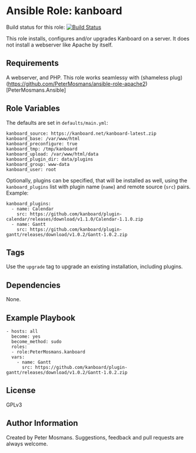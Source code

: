 Ansible Role: kanboard
=========

Build status for this role: [![Build Status](https://travis-ci.org/PeterMosmans/ansible-role-kanboard.svg)](https://travis-ci.org/PeterMosmans/ansible-role-kanboard)

This role installs, configures and/or upgrades Kanboard on a server. It does not
install a webserver like Apache by itself.

Requirements
------------

A webserver, and PHP. This role works seamlessy with (shameless plug) (https://github.com/PeterMosmans/ansible-role-apache2)[PeterMosmans.Ansible]

Role Variables
--------------

The defaults are set in `defaults/main.yml`:

```
kanboard_source: https://kanboard.net/kanboard-latest.zip
kanboard_base: /var/www/html
kanboard_preconfigure: true
kanboard_tmp: /tmp/kanboard
kanboard_upload: /var/www/html/data
kanboard_plugin_dir: data/plugins
kanboard_group: www-data
kanboard_user: root
```


Optionally, plugins can be specified, that will be installed as well, using the
`kanboard_plugins` list with plugin name (`name`) and remote source (`src`) pairs. Example:
```
kanboard_plugins:
  - name: Calendar
    src: https://github.com/kanboard/plugin-calendar/releases/download/v1.1.0/Calendar-1.1.0.zip
  - name: Gantt
    src: https://github.com/kanboard/plugin-gantt/releases/download/v1.0.2/Gantt-1.0.2.zip
```

Tags
----
Use the `upgrade` tag to upgrade an existing installation, including plugins.


Dependencies
------------

None.


Example Playbook
----------------

```
- hosts: all
  become: yes
  become_method: sudo
  roles:
  - role:PeterMosmans.kanboard
  vars:
    - name: Gantt
      src: https://github.com/kanboard/plugin-gantt/releases/download/v1.0.2/Gantt-1.0.2.zip
```

License
-------

GPLv3


Author Information
------------------

Created by Peter Mosmans. Suggestions, feedback and pull requests are always welcome.
